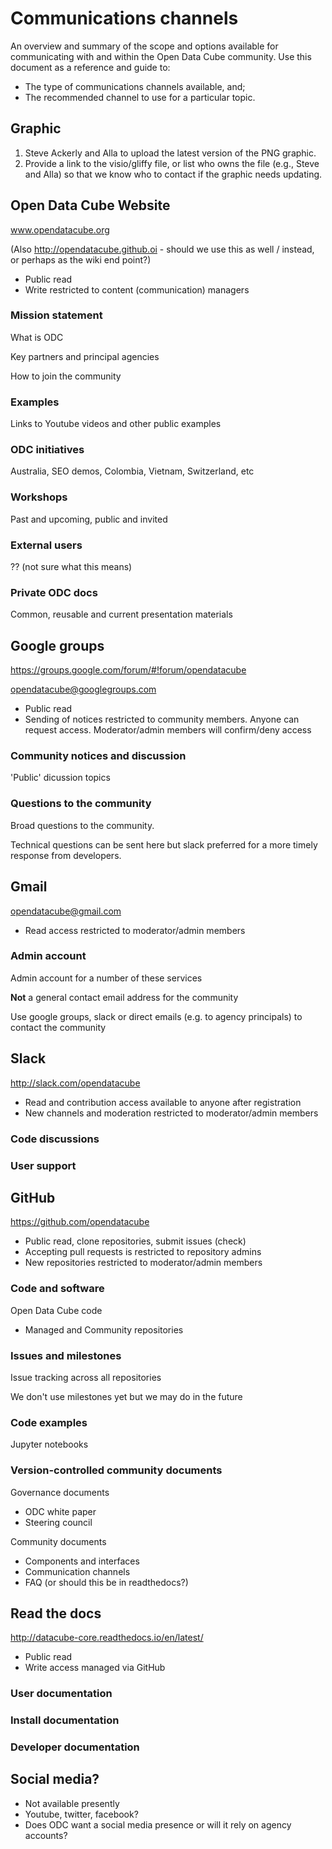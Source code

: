 # Communications channels
An overview and summary of the scope and options available for communicating with and within the Open Data Cube community.
Use this document as a reference and guide to:
* The type of communications channels available, and;
* The recommended channel to use for a particular topic.

## Graphic
1. Steve Ackerly and Alla to upload the latest version of the PNG graphic.
2. Provide a link to the visio/gliffy file, or list who owns the file (e.g., Steve and Alla) so that we know who to contact if the graphic needs updating.

## Open Data Cube Website
www.opendatacube.org

(Also http://opendatacube.github.oi - should we use this as well / instead, or perhaps as the wiki end point?)
* Public read
* Write restricted to content (communication) managers

### Mission statement
What is ODC

Key partners and principal agencies

How to join the community

### Examples
Links to Youtube videos and other public examples

### ODC initiatives
Australia, SEO demos, Colombia, Vietnam, Switzerland, etc

### Workshops
Past and upcoming, public and invited

### External users
?? (not sure what this means)

### Private ODC docs
Common, reusable and current presentation materials

## Google groups
https://groups.google.com/forum/#!forum/opendatacube

opendatacube@googlegroups.com
* Public read
* Sending of notices restricted to community members. Anyone can request access. Moderator/admin members will confirm/deny access

### Community notices and discussion
'Public' dicussion topics

### Questions to the community
Broad questions to the community.

Technical questions can be sent here but slack preferred for a more timely response from developers.

## Gmail
opendatacube@gmail.com
* Read access restricted to moderator/admin members

### Admin account
Admin account for a number of these services

**Not** a general contact email address for the community

Use google groups, slack or direct emails (e.g. to agency principals) to contact the community

## Slack
http://slack.com/opendatacube
* Read and contribution access available to anyone after registration
* New channels and moderation restricted to moderator/admin members

### Code discussions

### User support

## GitHub
https://github.com/opendatacube
* Public read, clone repositories, submit issues (check)
* Accepting pull requests is restricted to repository admins
* New repositories restricted to moderator/admin members

### Code and software
Open Data Cube code
* Managed and Community repositories

### Issues and milestones
Issue tracking across all repositories

We don't use milestones yet but we may do in the future

### Code examples
Jupyter notebooks

### Version-controlled community documents
Governance documents
* ODC white paper
* Steering council

Community documents
* Components and interfaces
* Communication channels
* FAQ (or should this be in readthedocs?)

## Read the docs
http://datacube-core.readthedocs.io/en/latest/
* Public read
* Write access managed via GitHub

### User documentation

### Install documentation

### Developer documentation

## Social media?
* Not available presently
* Youtube, twitter, facebook?
* Does ODC want a social media presence or will it rely on agency accounts?
